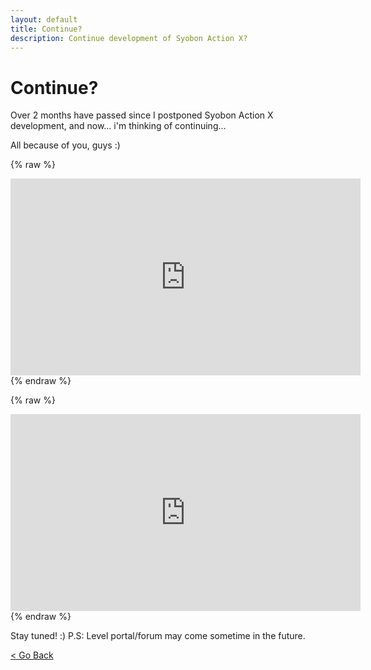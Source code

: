```yaml
---
layout: default
title: Continue?
description: Continue development of Syobon Action X?
---
```


# Continue?

Over 2 months have passed since I postponed Syobon Action X development, and now... i'm thinking of continuing...

All because of you, guys :)

{% raw %}
<iframe width="560" height="315" src="https://www.youtube.com/embed/XBfS7jDDMFc?rel=0" frameborder="0" allow="autoplay; encrypted-media" allowfullscreen></iframe>
{% endraw %}


{% raw %}
<iframe width="560" height="315" src="https://www.youtube.com/embed/CiM60eXz2PA?rel=0" frameborder="0" allow="autoplay; encrypted-media" allowfullscreen></iframe>
{% endraw %}

Stay tuned! :)
P.S: Level portal/forum may come sometime in the future.

[< Go Back](https://sergi4ua.github.io)